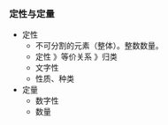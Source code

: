
### 定性与定量
- 定性
  - 不可分割的元素（整体）。整数数量。
  - 定性 》等价关系 》归类
  - 文字性
  - 性质、种类
- 定量
  - 数字性
  - 数量


[统计学]:定性变量、定量变量
[定性分析、定量分析]:\
